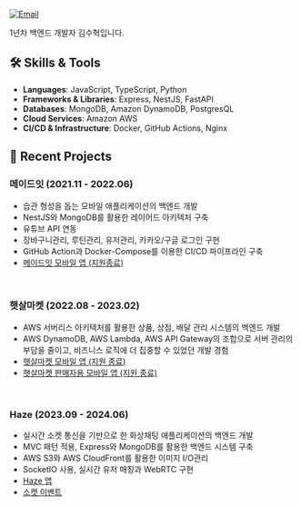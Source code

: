 <div align="left">

[![Email](https://img.shields.io/badge/Email-devshk447%40gmail.com-blue?style=flat-square&logo=gmail)](mailto:devshk447@gmail.com)

1년차 백엔드 개발자 김수혁입니다.

</div>

## 🛠 Skills & Tools

- **Languages**: JavaScript, TypeScript, Python
- **Frameworks & Libraries**: Express, NestJS, FastAPI
- **Databases**: MongoDB, Amazon DynamoDB, PostgresQL
- **Cloud Services**: Amazon AWS
- **CI/CD & Infrastructure**: Docker, GitHub Actions, Nginx

## 📘 Recent Projects
### 메이드잇 (2021.11 - 2022.06)
- 습관 형성을 돕는 모바일 애플리케이션의 백엔드 개발 <br>
- NestJS와 MongoDB를 활용한 레이어드 아키텍처 구축 <br>
- 유튜브 API 연동 <br>
- 장바구니관리, 루틴관리, 유저관리, 카카오/구글 로그인 구현 <br>
- GitHub Action과 Docker-Compose를 이용한 CI/CD 파이프라인 구축 <br>
- [메이드잇 모바일 앱 (지원종료)](https://play.google.com/store/apps/details?id=kr.develife.madeit&pli=1)
<br>

### 햇살마켓 (2022.08 - 2023.02)
- AWS 서버리스 아키텍처를 활용한 상품, 상점, 배달 관리 시스템의 백엔드 개발 <br>
- AWS DynamoDB, AWS Lambda, AWS API Gateway의 조합으로 서버 관리의 부담을 줄이고, 비즈니스 로직에 더 집중할 수 있었던 개발 경험 <br>
- [햇살마켓 모바일 앱 (지원 종료)](https://play.google.com/store/apps/details?id=kr.develife.market_mobile_gui)
- [햇살마켓 판매자용 모바일 앱 (지원 종료)](https://play.google.com/store/apps/details?id=kr.develife.market_seller_mobile_gui)
<br>

### Haze (2023.09 - 2024.06)
- 실시간 소켓 통신을 기반으로 한 화상채팅 애플리케이션의 백엔드 개발 <br>
- MVC 패턴 적용, Express와 MongoDB를 활용한 백엔드 시스템 구축 <br>
- AWS S3와 AWS CloudFront를 활용한 이미지 I/O관리 <br>
- SocketIO 사용, 실시간 유저 매칭과 WebRTC 구현 <br>
- [Haze 앱](https://play.google.com/store/apps/details?id=haze.app)
- [소켓 이벤트](https://viewer.diagrams.net/?tags=%7B%7D&highlight=0000ff&edit=_blank&layers=1&nav=1&title=haze-event-flow.drawio#R7T1bd5u4ur%2FGq7Mf3IUkro%2F4kk7OapOeNN2dfV68COCEXcdkbNKk8%2BuPBAgbSdjYBqGYtLOmtrha3%2F0%2BQOPH108r7%2BnhSxyEiwHUgtcBmgwg1CFw8D9k5Xe2gjRoZSv3qyjI1sBm4Vv0T5gvavnqcxSE69KJSRwvkuipvOjHy2XoJ6U1b7WKX8qnzeNF%2BalP3n3ILXzzvQW%2F%2BiMKkods1aa%2Fgqz%2FGUb3D%2FTJwMx%2F8aNHT85%2FyfrBC%2BKXrSU0HaDxKo6T7NPj6zhckN2j%2B5Jdd1FxtHixVbhM6lzw3%2F%2F5j377f39d%2Bz91c%2Bb9%2FPnX6%2Fh1CJGRv13ym%2F7kMMA7kH%2BNV8lDfB8vvcV0szpaxc%2FLICT31fC3zTmf4%2FgJLwK8%2BN8wSX7n4PSekxgvPSSPi%2FzoPFosxvEiXqVPRKEZaAG58TpZxT%2FDrSMXloP%2FFkcoCPDmje5XXhDh3751dmBYyMGvNcLLq99%2Fkff7CA36%2FT%2F5w9Mvk9f87bNvv%2FNv%2FKZSpPNW92GyYyf1HCPI7m1dmcPiUxg%2FhvhB%2BIRVuPCS6FcZv7wcTe%2BL84pLv8YRfheo5TSFjByfcooyENLK91jHzys%2FzC%2FbRgj2TsD6aGibP7pRurGj2eX7ZlvA3dddrbzfW6c9kRPWB%2FwAXdd2vucQ6adeYWu7L8Bbset8%2FCH7lfTbFkA3Sym9HUJ7dIN%2FeYvnHB14YlwGLmFj%2BJu%2F8NbryC9TUpkUOfoJzDvTMHmKm8%2Fn0PeFdBV464f0huAUQgpfoyS7zsi%2FFVfhz5uLyJe9xJdh9M6tNGqSKTDq0unLht1TjH3Y4vR07URyxqhWwjzd0o4k5yEwy7eCls3cqiEKhgx16aa9hx4BQ1%2FsFe0QmF6DvNqXdcdQwhbZlahO20N1PDUfT1N1BR9qRe4dipMWKuPk0NR3oiQ0jF3nt4OQgEPINd7eZIZ1Rf8hWt7%2FET5Gyb84JC2j4MtDlITfnrwUeC9Y7S6jWyXAf4WrJHzdCaL8qGkye4N1gWxhiycCKGCKOqwG69bWHrFzmhK03CR9oZr0ZTRNXycBwnCUAESVktIWt9wLJbMVLsixLR2J2dY%2BbeFQdso9x9jNTvec3w47RfvYabzsnpkChxFMOs9KkVRWCpWg4GOJ9hh1qkm2XdvQAEroRayeg6X7TkK2gLbr%2FHYImTKxrjCwhH8bdKzAQNZ5BQIj3Lioto44poU8s2FBgyRJmirEaVrSQG0nwu0937AlIKjBsUz8Tqs4ePbDWej5D7PndbhSRHsHVnmDADB5iWPJlDgmb%2Fd0Qe8lnbFJkWDWJF3qn1FElTc5qCzjZBYFi7AJTGYdjpqHNI%2BsxyWXfeZ6FnHP0cTKjjRAE8hi1FOBEibVnhVYUdPxwBkPXI18wP%2B38Qd3MEo%2FwHQRMzp7nC%2FiM6ejgWsNXJ0cGjkDd0JW8An5hTY5jZxjDEZjeodReiF%2B0HTggD8I07oM0mOTgWMM7PRejjtwdB74eKeTMoS9RXS%2FxJ99DJcQA21E4BH53sLNDzxGQZCRbriO%2FvHu0lsRiOYyAd%2FXGA2MCbkXptZ1RriAQ4ZlvAwZjMqXGkANEzL6OYK8swOKkIONuzSGHJQ9npGzA9RVb2DjavNpxhIvukSSXwVD04TwI6OymSLJb0hkc4A30a%2Fi5ILszOWjdx%2Bup69%2B%2BJRE8bJRYRMaQE9FByNs5ukfobCBWmPCZmijEhh0ARREEaX2oFAnELKJM%2Ba8taQu7Yk4Uiah79pBRSJuBsPwDfPYADp7p43o2BNwayyeYAkAay6SHPNLEDb%2Ffo7pgWEmal18ArSeXlOg0eP40z3591u4wihPb4dfL7tjdrCGdlBXhNfXIkQ8oIyMDRAvZN11yOTVAVOmNgBEWQINAXm8IBk0vQOypSkHZN4g%2BL4m5EfNAayeY2V%2BhAYjvazVZzYC2HzIVX2ULhYWwYgcdZ1UwbcGTnYhJEehVrozuZB3x50N6NnMIEBvsQV5RwT5toQzFEQ2M2g5oxRak8wCrIUO3y83AM7OHZnUVtTIWWcLV5t1I1o8XIEmFbAdO7WZhK19cRVGhQ680J77HD7gI6Zvh3cbJboZ%2B7C2%2BxuqkW5iMk5WfY%2FXGujOrvNbSjDkjddVuH6Kl8EsiWeFHauI35q3X1Hn9iu0O6HhIsQJ208Z65ju62bBoHbCqTyhmqx1yIS9WjbpkNUtxlnSMW5u%2B6EvxLg729CNpuP39TGu8UDraayId6UJmbkKrkiglRm53j0j76TMZYtCrLdEIm9MGbMYnq2jPSkElLTF57ekjPHh1g%2BeT7zfHzjUPNdYmyOGU2deF8j7T3OY5Naz45BAamaFO3buKnHdgWuTDw4iVjXBbsKH12F%2FAMlVgAggCaSCUgfc5qtf2%2FGWLHRUVyhQ1FBEb0K8EZzmB88wfT0vEkWMXzZmaIg0Jl1AUK1pTEgUNMziBHdFhGDjaE75I%2BaVm1DC5iz8dhlTzRjpxnENB6NJnnIy0jgYnB3zpLDVBLCVmmCC%2BHzGjBqycFGywqtwXIB7tYE3FnqAOpdTSWgbqUdaJ%2BtFIlHucaZHuYBDtIySyEvIvm6el97RhgSPyMV2LnldK49f2CQvCZ829xZrfLrpPRIyXN6tnwbnHKsasrLWEHm2aVWrFM825TlvSta%2BJQMM1c0obV7WHmWA6UzwxdR3G2A2k1vOnN9SNXAnvlxWaTNCO9BFiGTDO%2BLvFiHS6aUyB%2FiRZWCtrFYZTG29qdUrYdh7I8uW7BTmfQcK6rAIVbjOu9Nh%2BdSZbT0n1yQOUXT2qTL5Lc9VGWGLGcW6iClRF0GieuRTzZRy3n2eGT8i6fNZvgz%2FAN4rJHwAb%2FX8kUSP4fVzkqKhFoT%2BIlqG%2Fcm%2B55RbgW0k1yeoo26VWwkhX17DONy1dLyaQCG%2BX01ovPNBRfjALmujNpIr3fVuEoVkhnz3YlwNA0sGxkmqrWXtH%2BkYx%2BcclvRJFWLIFtMmzgICVUOqNlmkD74pv0dn%2FaP0up0SHMVKvrSOQ0kS%2BHGptqeqeKq6SKobNFErrqTzPvQf4d3NrcCaXGOFHKvry%2FuBqAy3c05rMna7LQrmSm1Ro%2FP%2BDkG5c76Z%2BmAE0g9w4KZxB4wozlboYGPEuTSffpMqPyriDSa5umtQ2KZqoDA6NYfAFifcyL99vLDECQ9t53KUh%2FYE9mfVZH9GO65%2B3pdvsW2Aj3SaGg7j5JecSavzyT1YvS01CMP67t%2FPeE0RBypkigosUaBYVJzUHvV3apoeRf3gLVG%2FUdcyVaOZGNDY3t3GnrIX9oIhzPvjt9uuibdvK0lfBVvXZN3qArFfTESQQ%2Fi8BpZ3i8myIu3tvMdyQWp%2FaknZmkNkQZ5fS605NEQNAVgGflBHeXGj1QOZbJP970DdnHNJ%2FdvZVIYjtSULfHS2%2FtjOzru2rDoZfNw0LT9mA2MTWn58wSZrbbMDB6UWGl4E5JI8RWyHhUaPElNNpzcxUrNtLys5j7DYENDZELRMXSAQhJylrbCYyYvUolvcySJUqV5xBmODd94rzoQ8U%2Bepr2aPuDzNstwmLm8rkCZxlnJ0%2B0Z3iIG9yP0iEibtkR3vZeSzDw7sBgOMim4wtzQVoaIdjCil4Vx1O2By1eiwZrVSW3zA7jgzYTssUdjfQmOc58%2BaY2gCcztEvl0RUSgpnuTLVy%2FBiEEwgTA7%2ByS726zrdbPb8bodangPmQREuGcAlgONXee3Y3WbvPGBYZMsw9UsiNb5gL4wUMTZxo1LQhrimb2IwFsT9JZCBC6l9N8yTc32RAxDR3BiWKfRuF2TxqnVrkhg0eSNL99b%2BuFCtTFBQGN75RXDzPaGq9rSl%2By3VwZ6msOakaAimStbtjp16c5Ri%2B74TOKN2FKF5BBkR3N1TnIW7xmQ0ct8ZKX51vmt3nuZZxyZmeE6RIBHD7nNzGmFwG70yF2AVgroLEd%2By8WYOy1A6iB0CYZQrO8DUNmWlUKgiuMMrQGVd0mxOooKcTVu9hbonluqMZS0hfl5AkfuKfq99El6RYD10NANd6fCRdjw3F3%2BlfeMtd53QTt%2BAEvks%2BwYxXlUPSbJRKb5atU2X2WNnnRYNIdOLYJpDK%2FEA4tevChpROCoHYUqmEpncShLkFzQehyquCGt38QfnPGuEs2iaLdnoSvNYRBGpPqLkoja0xJ5T9Y2wZ79kLHuSdbm9fQuRLGkeNCxGeAnCOm6vi6z8ZYXp1HmTl%2BXCqbbkG0WCQQjOuSGZwSpjIrGX6t8y1a9RD2FA7fUfpefMH0a6vA%2BUmFoVAXKsxkfIuUV3dFddQ5M7QFIekXKSz1dtd54pFM0Fz8I7%2Bw7EQUiEzkoaAa0OmtUIAN2raEISv3y%2FV4%2FecuTgFujHpNr%2FLOBdfb4s4E10LSa2qjVlj1gNzCurpqQJ6QuwdG3jMUxyTsmdmFa8knYyLkSMjRQ56ZGA2PqnCrgsimPD94%2FYaou%2BD9DcuvwV5g%2BYr6IX%2FwHLFnFyYrHjrk7Ew8BYIdgOzzS6CIPAevPbrDXQrcpT4P6vt%2FTgiSiLgoHNGFoptrQqa08a1Ap9Rlob68O9e125ABa3UaeRZWKInji8GZWVvX5Et6tEn9WKH7U98iqf3%2BkukLqNyZqhJuaARPyIXdET4hikbm7syqJjQMcfzDTMih6fpZ%2F4joDplpqBLdvq4DBh1hNUSAXisi5nFZLVAq9IbnQXk3kfsZet3jSUYuv0%2Ffeotd4Pg9XimTbmcx8b6BT93l3o9xpFzQVnJDq9yCj%2BL5fkgFdLcqAFZShgocQ0CQmleii40mdEub%2FlFTEE2ii7gBER60BiA4%2FADFqYt5hvW09IHJl2h%2FZ8iugd00gkDbKflME0p3g0GsSCUSKmUB8fqk6goNTqExRJrNkwdHNwN0jrYamZEDtppuNT%2Fg8Dbv5UGDUzADzpqWAhZQTAUU84C150bohj9oOMKBWDZvDR1MVpQ9gWEx%2FhU03hc4oxOHTolLhyW3d2bS5YEcnC005qfM3gFanh1kXOYudxW2KcEwNh7xaNlvx5vs98ql%2B%2Bu6PJ0eZNrBAmPpoSVUdNF7x2gmbrb0mMfk3UoLLpI1fXGiNJYc7oDzgF1NG10WcBbN4D5edRJ6QduzokDzfonPnsImsSsnjurV5yo024ZO03sXxoeFxYfm95PC40SW9y7DkG6VXUNeb66gVBSxeXNEAORcIVMGfyys13nL9cs5GPJvYCQy7ZqvK1lRL1I1X%2FY1Gmwo3Yo3u54oZ%2BIB3mSkZlTXZkGz33kZQ%2FIotVhUEl3449pZBFHhJnUnSCpjNDYDHsjjwCFovS61eB9TvWEbt3oDEttkIFp0GtF0uIBciwhSQ3kAEgBpEIhkivIKqJPsfQqc0X8OhkbJCZRJVx0kWB90Ydd1mIgBYO9YKFTPO4JsJtlq6%2FpH1P6uA8Hykr0%2Fs3LYdAVS65uj0zspzdMD0KQB29xiNusnO75iF04kXNazXxscpnAgvoYqvJAtHCmJ7v9Vx1kDCIOmceSvUomi3262RBrSn8Ky6tdDNV0Hkl7KjUq0SMkFAYxGHtqNlJxLyzYwbakc7ZALhRcOJyjej7Lbignba0QLUrV11aKC7TBlHkNYJVAFrB8pkUQXT%2BxzYDoPM9cmiPFERam11aWbIT7P3UAVLRswFbVGFoPFSrR46WTvWUdoqazxwpgOHV3qlF5Ygdlob1HWBfkRZgRz9iCKY%2BtL4WAHMZNuYnqbN55wWRpofWZo2Hg8aDpuhunk4QFerSqt48y3qW4Ter5Ak4vgPnirzZkydoytT1BxCMl112jRIRvZL13RVOxxN%2BweqQldGJ7oev%2FmHA%2FBYVKkE817g6Y33JBYrOIjp5AsdjWENdXU4dp6LzY7saEiFY98YafnAm6oXGyL71Cus3BvestbHp2vkEmcWEhpQRO6wiWXQFg7ukSp1zLPvvMIwrcAI7UAXMS0b3iHTFDK%2B%2B5UXRGGpjMKxAs06bRhKYQbWkEiNV2QexUIsZhwDol6%2FSt6GzJ0XtMQQdD7cswr%2Ffg7XyWyOCXy2Cv34fhklUbxUhDeYkJvMDUS2nlWcJoc%2FWN10oDm2mwxL7F5oz30RsZu%2BHd7NhcS%2BYU5QintKr6vaAEuSbmMajNy3aER3j25zKD8xrXKkGFE7rIqf0LmLFee3xE66nr9rSahEYofO2H7oCynnzjZ0o%2FFc4c6J4GBRyKKiBfaIQtPZeUFbopBPx12F66d4GagrCtFHJnEWFYnO27LQMYuWVHKEodNpgZK8%2FH%2BRnNwtWZviArAuF2i%2Bhc9x0UKzjKg62CfAkLXzgra4AOS4wFO4mserR1W5wBAwTTx0TaQPU5%2BGJAZgvhUGUC22dwv6pgi5bjtGoFpxos6n%2F7AUMqO2ZBAuI3W8S3XoRZi506J3qVN6kVfRK%2FIi7ZjUK%2FClF26ptlxNdXMgAJVoyhAkX4zhLVahF%2FymdNgMCSo1dRPavA4srNCX7Q%2ByO%2B1I%2FFailE3lINOsm%2F1UaytWQavzrZWo2RmtZ0kcz%2FBrNJKTrBbdsjE2WwEnLtTOvm6dRYL5HIq9V4F5ZxriIM8pdFq33AtqqklXPmFuFT5haM%2Be18p05DANwDYf13Vh%2BzjJ0lCvGB4%2FHrjZ0HeNToIvxrrXSEbM%2BgaRwbzZTWC6OBq4KO1RNCEz4F1eDp9rRYIoXUsEfLlFCUbfAuey07X02mmQNP1DGZ66Lw1Sha71XDKK1X0yis7n8RApdBlQzmmkfDJtsUb9Rj1ggFwbEdPhS7JErdpa5H68P7mccaUCipuI68atQMaVwfszDihRcHVSmZB3FrTzRVbfGA0clLcbxCTjjDcNDmF61HWJ%2FkBOAwNHyxfzOeHpCziT3hAXApx2YVPWuC%2FQ0CJ9HVnHUrScFKuOIwJuh3amtMesqjmCAydFDNccuOPe4IBl8TggaDYnLERuEQd44%2BIqTi4IE%2F2OpeL01Q%2BfSDjiND5b1VqWcZ%2FM0z9C9wlsrp%2F0JtW9EHWC9kySC8INwQxwIdN1DdIcNqckbTCasuRl24S8cp5tDTCKlU4YpQpOf8iOa3YBTSiANpJKdaZo4rt8Q%2B%2BQ7GTJoSSai1wjlNR4qtaJlMzbF5VpwSoosGwaJhJVqcn2eVHXy7uRVtYhHNbYQIVztTMzzeTNtH3%2ByUK3HKUqJTUNXCcXWk52PqTWRNYBfZwuGmmzc%2FwBkc%2FZbZ0xKxozvMi0TXfSQ38mZ3EgIAjtQrljM0w%2B74WXe8vAXa3iFwKChbdeR34ZPmX%2BeGQCRLXkO0qe7ZU9W1su0ivp2qnlgmw0nwNl3XJB7k6oZr1gY8mEpsiDsTXrwL3Yck00wRyccZk1TVIfRTGHgbo1%2BqU9Q7Y4E1Gn3L4JDi0yET7qz%2BfqnKxZKRXxN3i5r0SiDu2%2Fcr6JOtWCYrdokVDYSQ2fGiaSYrErk3c6KV45yRpJuiUaXCXbSHpjlqag%2FFSJfbTEqkbmSMvnMeHFTANwiTd8VBg2VAXB1qirUaWhsDcKa2fbJzclX7fMm%2B%2BXA7Fj3PQeCRCWd%2BunAgA90DlMwAk73RAIO7nBEksQLDnNdKlKmQAdi6R6eaWKmDxc7b%2FO9qara%2FIMbVi6EzQdo9T43ijft6lWkLYu%2FgHV78lcQLvgtVyefPZz01TKybZq63a6YrmegpaGUlPWDmin8EbrVw%2FADagYbghEpvotDk7DDbklkQfgRuO1zSfqVyKbsKKFgArGDAQf7XJbXGQZAmNGev8Ai7cKa%2FlIxa7RcuoAOXNEF6lxszvQg890skDPKH1c7wIxzAxcZFBFsjtbxq6MriIXL39LVtHyPjV42THGGUmuw%2BzED55P0oM%2BEFBbBIM%2BBKG%2FiJbhh4qL%2FRAzkuA2esxvMOnToD4bMphgAkH6l8iXbraHCZDDhAymvYHKkHE1WJB3NcgdAGvzQdIPFCgZS3XoEPAJdSttp9uizO9ESfVDb0AJmHbwQlgCycAUlb7xJarnFa4SOHpVKFEFdkUlXVk1yr28NbUja5PcnqeylKPJrP6znTuNF13i7C0ypftCqdDmai2RLQpoStaLKlTnmiC0Usd%2BActeJ7s7Ag7Q%2BVhih9d7OYgc68M%2FzNdY7VPc7YWs9DUWTo4DHKWVcG7Sz2DUTc%2BVEy8YGoBFTIvG%2Fw6OGEDTYW%2BmAUdG0AByfR73jMoZQov74UaeObvr95WugGaeFtZuqMHhFeDKPnIquIL42nEdKtBGjo9q7%2BsxpsJmOkzGmXArJXcYc3i98Q%2BB50tY91iZ0EwTGYkqmRXXuTSjkauT3B4bNRrTrMQiozH3qfHAOzv1omg7JyhSkJzL7FRUbNU2Jtj8knOH3ab8riyGHMC7zaXq%2FQXiHAlKPiWoJ6Bku0GqAEq%2BE%2FVRoMQs2NwEMXpqxQFNZ%2FUa6jDe1mugXAjzLuvT%2BG6fIWxaCgJYUCR0dOXHnmqwPsPeMpm5GEgUj5LajgBqvNHyXvfJhw513ey46rPoMVjR008FUxIYBtfRz1Cgox%2FURI1XTqmY3W7%2FMEpvkjJCV%2BthvgXXZkXXkQDmUhs%2BQE0QWaD5ETQ9gi6QkF0JVubfzzE9MMx2lSRPAOPpNbssP05vRPIrrp8Tej%2F8xtkty4%2FBy1uP3osddUFYH4tEDKDMIhpAB8im39gajwzCkHBr1A86ncErb8BLMymNkIaI9re9BTnIFElpLN5c0L8uwSQaP6szq9pmG8HrlohpyhaUQGTN1%2B5QVpRc5b7TTJ7qbADXtfK2Zdv9y%2FokMU1OYloCJim39S2E8J1LHsIlYW0uqVYxcPHmO7ikGsYEW5Wo25YCLBJ2qk3IK8Fvik7q9hWD1ORWhk54E0LN%2BeMma3QbGhQ4lqQ2xC2gqXYvYY7HKLF1Jylh721iD%2FTKcplzhkZt0e78spD3WKnJfMrWviHskiOZfERJx6OBDWn%2BRxpnzL1%2BIPcDjjKDBNAQRq3W3Qn1%2B2REZdN0VFouwFBUqSlW6ibMXojkrRQBNEieV8pzzkKk2X20TSFCX9vLcpazAQXt35HcEBrs2wC10Ay0IORAj49cWA7%2BK1QjBU0wAsNCTnCaiglrz2mCjZti4kROZLJsETH3qEh5bSqls%2Filb039UkB%2BIF5zfVe%2FWlS%2FOAzoPCiOujHxKzizdbi9Xq%2BzShDOvedFsguOe1mq3ngzcDFH1TWGo2p0HtOhRQQkL59Js7cd5l4NVQ1wL02HSFUWAHCC4%2BArLFS6oJ2KAYjex92oxESRVkZoQxMV4spNDEVHDrt5R5GWUKTcxcwoFjpEEd5Sj%2BdzvMf91ohMVisGosYVllRQ6d3mUBxj4BY6VQdRD1R3zGVRWKVK1APxVTbecv2iztRgJjMTWHWdte1ZjDqfGPseOt%2BP8jWIo27vU0nEofOugZw4VHCnsMNflSCNs%2B9i2ixp1LW7oWKtJos3V1VucMThiFKuJBMHVJmd8E2FlNgz3qzM9ozbr7NJqbbo%2BIYNX3c4MEjtsgV13nKjUHg33RiS4U03uVa2IYhnvJdCSKBboJXpVuhyaasUYvjpx0%2Fof%2F75z%2BtN9OfLnz8XF3f%2FDAWJRTlEguiXEO5%2BtsME5qv7uz8gmeRL3GupKpx9MP6Vbpd25%2Fk%2F79NNHDJXkd9DzkX5xbqdX5Ji1dx7jBa%2Fs7O%2FhMtFnJ30BWt8fv65GM2Rv9UYK1JRymyuwhf2YHbJY7yM1xmAiye95HtMnrSMV4%2FeYuvgFnLrOXJrpLXq8GHrKggq8L60j%2BUl%2FBbLfXtLIuH%2B3XwOC1LLzibHogTjtS98qh8v19u0lj3qqMfP53NtblT8Nq2ZZ4R3nu6Jf8kX93b85%2BXVp9n039Or229v5zfN57rlAPEz0qva%2Fx3WaM9j8LIAL49H1X37qo2vr66m41t6QSN74IX2nVlFe8Uly2XoJ6VT2t7%2FsWqbP7n81tX%2BB9H6HQT4v8ur25vryffxdDZ1x3%2FOvn%2Bb3kiHBdaKV3Hw7Iez0PMf0iLxfgMlFTGzm%2Bm375%2FlU8ajl2AgYNuFJFz0GgzTv8bTr7eX11fSYRC%2Bkp7eUbzsNwAwBdy6N7ezQuW6mf7vd7wmHR6YGhJvlcxS2oiW97Q7Yr%2FBc3V9O7ucfJ5KB8cyTmYRMY97v%2F0%2F3MtbTBidQODFi5J0GEifgfAV86er6c1so8pOJ9Kh8YR50zJczTZKbRj0GyxluSEdIGVp0W9QjN2r8fRzd7DwvaUfLt6BQTWqr9dXk9nt9ayw%2FLrQptIpJ0k8K0y%2F3oLFmuz%2FzeL32UzPOv0N%2B%2B3S%2FTEd3dyO3x265%2BDQzSR%2FDtFvl5%2Bu3M%2FdaQAv4d0q8Wfr6H6Jyajvwuf64qID72Kep93njXevvv3oYOdpnkWft%2F6yA%2F0qelen3tWpbtWp8Z%2Fu7bs%2BdQ761Oep%2B%2B%2FpLAepdFa2CL1f4SzvB9BbppYCoqCqq0kHLsZSS4Z%2BAyIPQs0u3PF0djMdX3%2B6uuwkSkhHdLGzu%2FoOnszFpQB4MjfXO3i2wfN1enNxffOle%2FBUzQ3sN3hYsNCQ%2B2wyvbrsQO7smUvYb2C5n2%2Bm7uQ%2FFEYdgMdbrEIv%2BE2h0neAUNlz%2BW12e309%2B%2Bzedhdd2Zoh33egfL2%2Bue0mtXFr7k2%2FgUCtl9vLL9Pr77ed2S953%2FDeAuN4%2Fxi7Kq6Far%2FYcwgAM7hlaHG1SoaoWMmiiwdUK%2BGvq5hsYXHsE%2F5RD1%2FiICRn%2FD8%3D)
<br>
